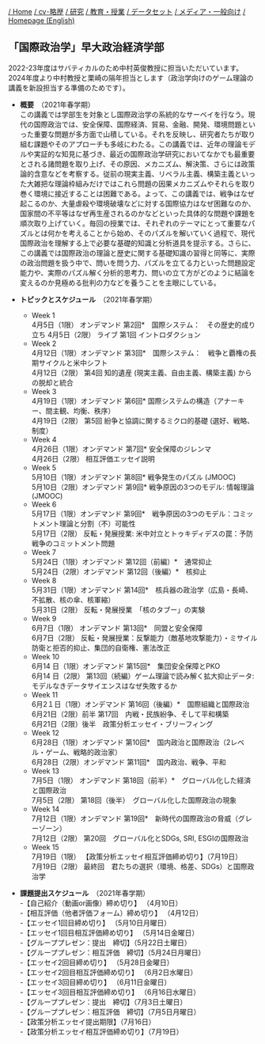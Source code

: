 
[/ Home](https://skurizaki.github.io/jpn/) [/ cv･略歴](./about.html) [/ 研究](http://www.f.waseda.jp/kurizaki/research.html) [/ 教育・授業](./teaching.html) [/ データセット](http://www.f.waseda.jp/kurizaki/data.html) [/ メディア・一般向け](./media.html) [/ Homepage (English)](https://skurizaki.github.io/homepage/)

## 「国際政治学」早大政治経済学部
2022-23年度はサバティカルのため中村英俊教授に担当いただいています。2024年度より中村教授と栗崎の隔年担当とします（政治学向けのゲーム理論の講義を新設担当する準備のためです）。
- <b>概要</b>　（2021年春学期）<br>
この講義では学部生を対象とし国際政治学の系統的なサーベイを行なう。現代の国際政治では、安全保障、国際経済、貿易、金融、開発、環境問題といった重要な問題が多方面で山積している。それを反映し、研究者たちが取り組む課題やそのアプローチも多岐にわたる。この講義では、近年の理論モデルや実証的な知見に基づき、最近の国際政治学研究においてなかでも最重要とされる諸問題を取り上げ、その原因、メカニズム、解決策、さらには政策論的含意などを考察する。従前の現実主義、リベラル主義、構築主義といった大雑把な理論枠組みだけではこれら問題の因果メカニズムやそれらを取り巻く環境に接近することは困難である。よって、この講義では、戦争はなぜ起こるのか、大量虐殺や環境破壊などに対する国際協力はなぜ困難なのか、国家間の不平等はなぜ再生産されるのかなどといった具体的な問題や課題を順次取り上げていく。毎回の授業では、それぞれのテーマにとって重要なパズルとは何かを考えることから始め、そのパズルを解いていく過程で、現代国際政治を理解する上で必要な基礎的知識と分析道具を提示する。さらに、この講義では国際政治の理論と歴史に関する基礎知識の習得と同等に、実際の政治問題を扱う中で、問いを問う力、パズルを立てる力といった問題設定能力や、実際のパズル解く分析的思考力、問いの立て方がどのように結論を変えるのか見極める批判の力などを養うことを主眼にしている。

- <b>トピックとスケジュール</b>　（2021年春学期）<br>
  - Week 1<br>
  4月5日（1限）	オンデマンド	第2回*　国際システム：　その歴史的成り立ち
  4月5日（2限）	ライブ		第1回	イントロダクション
  - Week 2<br>
  4月12日（1限）オンデマンド	第3回*　国際システム：　戦争と覇権の長期サイクルと米中シフト<br>
  4月12日（2限）	第4回	知的遺産 (現実主義、自由主義、構築主義) からの脱却と統合<br>
  - Week 3<br>
  4月19日（1限）オンデマンド	第6回* 国際システムの構造（アナーキー、間主観、均衡、秩序）<br>
  4月19日（2限）	第5回	紛争と協調に関するミクロ的基礎 (選好、戦略、制度）<br>
  - Week 4<br>
  4月26日（1限）オンデマンド	第7回* 安全保障のジレンマ<br>
  4月26日（2限）	相互評価エッセイ説明<br>
  - Week 5<br>
  5月10日（1限）オンデマンド	第8回* 戦争発生のパズル (JMOOC)<br>
  5月10日（2限）オンデマンド	第9回* 戦争原因の3つのモデル: 情報理論 (JMOOC)<br>
  - Week 6<br>
  5月17日（1限）オンデマンド	第9回*　戦争原因の3つのモデル：コミットメント理論と分割（不）可能性<br>
  5月17日（2限）	反転・発展授業: 米中対立とトゥキディデスの罠：予防戦争のコミットメント問題
  - Week 7<br>
  5月24日（1限）オンデマンド	第12回（前編）*　通常抑止<br>
  5月24日（2限）オンデマンド	第12回（後編）*　核抑止<br>
  - Week 8<br>
  5月31日（1限）オンデマンド	第14回*　核兵器の政治学（広島・長崎、不拡散、核の傘、核軍縮）<br>
  5月31日（2限）	反転・発展授業　「核のタブー」の実験<br>
  - Week 9<br>
  6月7日（1限）	オンデマンド	第13回*　同盟と安全保障<br>
  6月7日（2限）	反転・発展授業：反撃能力（敵基地攻撃能力）・ミサイル防衛と拒否的抑止、集団的自衛権、憲法改正<br>
  - Week 10<br>
  6月14 日（1限）オンデマンド	第15回*　集団安全保障とPKO<br>
  6月14 日（2限）	第13回（続編）ゲーム理論で読み解く拡大抑止データ: モデルなきデータサイエンスはなぜ失敗するか<br>
  - Week 11<br>
  6月2１日（1限）オンデマンド	第16回（後編）*　国際組織と国際政治<br>
  6月21日（2限）前半	第17回　内戦・民族紛争、そして平和構築<br>
  6月21日（2限）後半　政策分析エッセイ・ブリーフィング<br>
  - Week 12<br>
  6月28日（1限）オンデマンド	第10回*　国内政治と国際政治（2レベル・ゲーム、戦略的政治家）<br>
  6月28日（2限）オンデマンド	第11回*　国内政治、戦争、平和<br>
  - Week 13<br>
  7月5日（1限）	オンデマンド	第18回（前半）*　グローバル化した経済と国際政治<br>
  7月5日（2限）	第18回（後半）　グローバル化した国際政治の現象<br>
  - Week 14<br>
  7月12日（1限）オンデマンド	第19回*　新時代の国際政治の脅威（グレーゾーン）<br>
  7月12日（2限）		第20回　グローバル化とSDGs, SRI, ESGIの国際政治<br>
  - Week 15<br>
  7月19日（1限）	【政策分析エッセイ相互評価締め切り】（7月19日）<br>
  7月19日（2限）	最終回　君たちの選択（環境、格差、SDGs）と国際政治学<br>

- <b>課題提出スケジュール</b>　（2021年春学期）<br>
  -【自己紹介（動画or画像）締め切り】 （4月10日）<br>
  -【相互評価（他者評価フォーム）締め切り】 （4月12日）<br>
  -【エッセイ1回目締め切り】 （5月10日月曜日）<br>
  -【エッセイ1回目相互評価締め切り】 （5月14日金曜日）<br>
  -【グループプレゼン：提出　締切】（5月22日土曜日）<br>
  -【グループプレゼン：相互評価　締切】（5月24日月曜日）<br>
  -【エッセイ2回目締め切り】 （5月28日金曜日）<br>
  -【エッセイ2回目相互評価締め切り】 （6月2日水曜日）<br>
  -【エッセイ3回目締め切り】 （6月11日金曜日）<br>
  -【エッセイ3回目相互評価締め切り】 （6月16日水曜日）<br>
  -【グループプレゼン：提出　締切】（7月3日土曜日）<br>
  -【グループプレゼン：相互評価　締切】（7月5日月曜日）<br>
  -【政策分析エッセイ提出期限】（7月16日）<br>
  -【政策分析エッセイ相互評価締め切り】（7月19日）<br>


